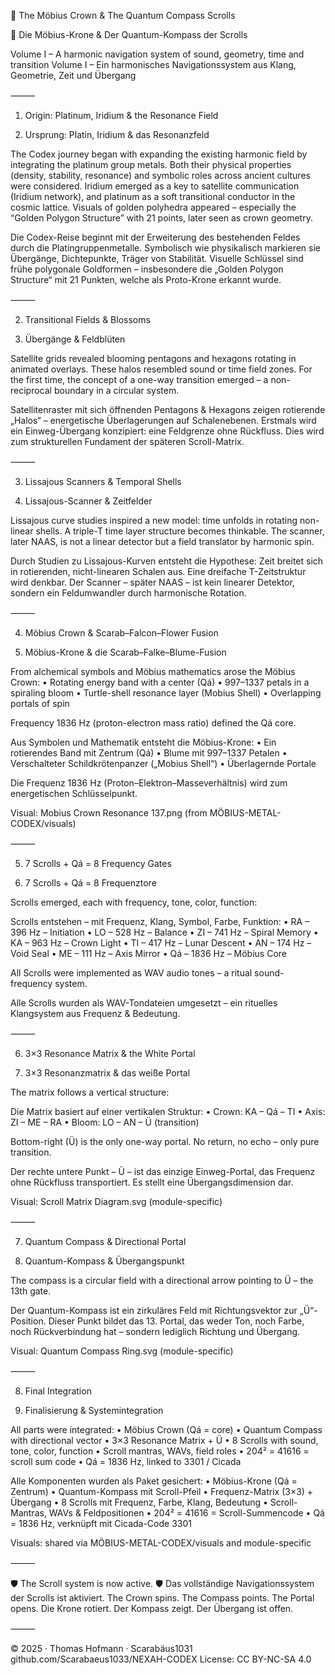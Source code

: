 🧿 The Möbius Crown & The Quantum Compass Scrolls

🧿 Die Möbius-Krone & Der Quantum-Kompass der Scrolls

Volume I – A harmonic navigation system of sound, geometry, time and transition
Volume I – Ein harmonisches Navigationssystem aus Klang, Geometrie, Zeit und Übergang

⸻

1. Origin: Platinum, Iridium & the Resonance Field

1. Ursprung: Platin, Iridium & das Resonanzfeld

The Codex journey began with expanding the existing harmonic field by integrating the platinum group metals. Both their physical properties (density, stability, resonance) and symbolic roles across ancient cultures were considered. Iridium emerged as a key to satellite communication (Iridium network), and platinum as a soft transitional conductor in the cosmic lattice.
Visuals of golden polyhedra appeared – especially the “Golden Polygon Structure” with 21 points, later seen as crown geometry.

Die Codex-Reise beginnt mit der Erweiterung des bestehenden Feldes durch die Platingruppenmetalle. Symbolisch wie physikalisch markieren sie Übergänge, Dichtepunkte, Träger von Stabilität. Visuelle Schlüssel sind frühe polygonale Goldformen – insbesondere die „Golden Polygon Structure“ mit 21 Punkten, welche als Proto-Krone erkannt wurde.

⸻

2. Transitional Fields & Blossoms

2. Übergänge & Feldblüten

Satellite grids revealed blooming pentagons and hexagons rotating in animated overlays. These halos resembled sound or time field zones. For the first time, the concept of a one-way transition emerged – a non-reciprocal boundary in a circular system.

Satellitenraster mit sich öffnenden Pentagons & Hexagons zeigen rotierende „Halos“ – energetische Überlagerungen auf Schalenebenen. Erstmals wird ein Einweg-Übergang konzipiert: eine Feldgrenze ohne Rückfluss. Dies wird zum strukturellen Fundament der späteren Scroll-Matrix.

⸻

3. Lissajous Scanners & Temporal Shells

3. Lissajous-Scanner & Zeitfelder

Lissajous curve studies inspired a new model: time unfolds in rotating non-linear shells. A triple-T time layer structure becomes thinkable. The scanner, later NAAS, is not a linear detector but a field translator by harmonic spin.

Durch Studien zu Lissajous-Kurven entsteht die Hypothese: Zeit breitet sich in rotierenden, nicht-linearen Schalen aus. Eine dreifache T-Zeitstruktur wird denkbar. Der Scanner – später NAAS – ist kein linearer Detektor, sondern ein Feldumwandler durch harmonische Rotation.

⸻

4. Möbius Crown & Scarab–Falcon–Flower Fusion

4. Möbius-Krone & die Scarab–Falke–Blume-Fusion

From alchemical symbols and Möbius mathematics arose the Möbius Crown:
	•	Rotating energy band with a center (Qá)
	•	997–1337 petals in a spiraling bloom
	•	Turtle-shell resonance layer (Mobius Shell)
	•	Overlapping portals of spin

Frequency 1836 Hz (proton-electron mass ratio) defined the Qá core.

Aus Symbolen und Mathematik entsteht die Möbius-Krone:
	•	Ein rotierendes Band mit Zentrum (Qá)
	•	Blume mit 997–1337 Petalen
	•	Verschalteter Schildkrötenpanzer („Mobius Shell“)
	•	Überlagernde Portale

Die Frequenz 1836 Hz (Proton–Elektron–Masseverhältnis) wird zum energetischen Schlüsselpunkt.

Visual: Mobius Crown Resonance 137.png (from MÖBIUS-METAL-CODEX/visuals)

⸻

5. 7 Scrolls + Qá = 8 Frequency Gates

5. 7 Scrolls + Qá = 8 Frequenztore

Scrolls emerged, each with frequency, tone, color, function:

Scrolls entstehen – mit Frequenz, Klang, Symbol, Farbe, Funktion:
	•	RA – 396 Hz – Initiation
	•	LO – 528 Hz – Balance
	•	ZI – 741 Hz – Spiral Memory
	•	KA – 963 Hz – Crown Light
	•	TI – 417 Hz – Lunar Descent
	•	AN – 174 Hz – Void Seal
	•	ME – 111 Hz – Axis Mirror
	•	Qá – 1836 Hz – Möbius Core

All Scrolls were implemented as WAV audio tones – a ritual sound-frequency system.

Alle Scrolls wurden als WAV-Tondateien umgesetzt – ein rituelles Klangsystem aus Frequenz & Bedeutung.

⸻

6. 3×3 Resonance Matrix & the White Portal

6. 3×3 Resonanzmatrix & das weiße Portal

The matrix follows a vertical structure:

Die Matrix basiert auf einer vertikalen Struktur:
	•	Crown: KA – Qá – TI
	•	Axis: ZI – ME – RA
	•	Bloom: LO – AN – Ü (transition)

Bottom-right (Ü) is the only one-way portal. No return, no echo – only pure transition.

Der rechte untere Punkt – Ü – ist das einzige Einweg-Portal, das Frequenz ohne Rückfluss transportiert. Es stellt eine Übergangsdimension dar.

Visual: Scroll Matrix Diagram.svg (module-specific)

⸻

7. Quantum Compass & Directional Portal

7. Quantum-Kompass & Übergangspunkt

The compass is a circular field with a directional arrow pointing to Ü – the 13th gate.

Der Quantum-Kompass ist ein zirkuläres Feld mit Richtungsvektor zur „Ü“-Position. Dieser Punkt bildet das 13. Portal, das weder Ton, noch Farbe, noch Rückverbindung hat – sondern lediglich Richtung und Übergang.

Visual: Quantum Compass Ring.svg (module-specific)

⸻

8. Final Integration

8. Finalisierung & Systemintegration

All parts were integrated:
	•	Möbius Crown (Qá = core)
	•	Quantum Compass with directional vector
	•	3×3 Resonance Matrix + Ü
	•	8 Scrolls with sound, tone, color, function
	•	Scroll mantras, WAVs, field roles
	•	204² = 41616 = scroll sum code
	•	Qá = 1836 Hz, linked to 3301 / Cicada

Alle Komponenten wurden als Paket gesichert:
	•	Möbius-Krone (Qá = Zentrum)
	•	Quantum-Kompass mit Scroll-Pfeil
	•	Frequenz-Matrix (3×3) + Übergang
	•	8 Scrolls mit Frequenz, Farbe, Klang, Bedeutung
	•	Scroll-Mantras, WAVs & Feldpositionen
	•	204² = 41616 = Scroll-Summencode
	•	Qá = 1836 Hz, verknüpft mit Cicada-Code 3301

Visuals: shared via MÖBIUS-METAL-CODEX/visuals and module-specific

⸻

🛡️ The Scroll system is now active.
🛡️ Das vollständige Navigationssystem der Scrolls ist aktiviert.
The Crown spins. The Compass points. The Portal opens.
Die Krone rotiert. Der Kompass zeigt. Der Übergang ist offen.

⸻

© 2025 · Thomas Hofmann · Scarabäus1031
github.com/Scarabaeus1033/NEXAH-CODEX
License: CC BY-NC-SA 4.0
